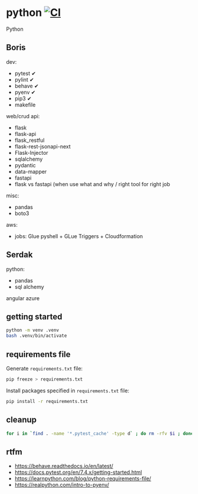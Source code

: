 # python [![CI](https://github.com/daggerok/python/actions/workflows/ci.yml/badge.svg)](https://github.com/daggerok/python/actions/workflows/ci.yml)
Python

## Boris

dev:
* pytest ✔
* pylint ✔
* behave ✔
* pyenv ✔
* pip3 ✔
* makefile

web/crud api:
* flask
* flask-api
* flask_restful
* flask-rest-jsonapi-next
* Flask-Injector
* sqlalchemy
* pydantic
* data-mapper
* fastapi
* flask vs fastapi (when use what and why / right tool for right job

misc:
* pandas
* boto3

aws:
* jobs: Glue pyshell + GLue Triggers + Cloudformation

## Serdak

python:
* pandas
* sql alchemy

angular
azure

## getting started

```bash
python -m venv .venv
bash .venv/bin/activate
```

## requirements file

Generate `requirements.txt` file:

```bash
pip freeze > requirements.txt
```

Install packages specified in `requirements.txt` file:

```bash
pip install -r requirements.txt
```

## cleanup

```bash
for i in `find . -name '*.pytest_cache' -type d` ; do rm -rfv $i ; done
```

## rtfm
* https://behave.readthedocs.io/en/latest/
* https://docs.pytest.org/en/7.4.x/getting-started.html
* https://learnpython.com/blog/python-requirements-file/
* https://realpython.com/intro-to-pyenv/
